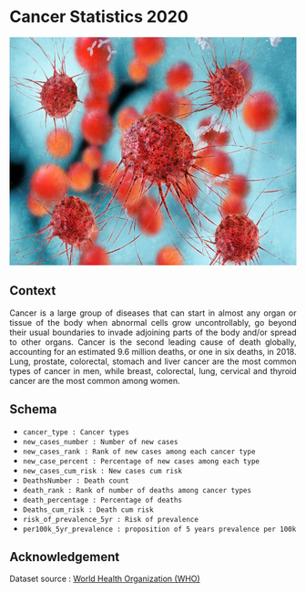 # Cancer Statistics 2020
<img src="https://github.com/Bayunova28/Cancer_Statistics_2020/blob/master/Images/cover.jpg" height="400" width="1100">

## Context
<p align=justify>Cancer is a large group of diseases that can start in almost any organ or tissue of the body when abnormal cells grow uncontrollably, go beyond their 
usual boundaries to invade adjoining parts of the body and/or spread to other organs. Cancer is the second leading cause of death globally, accounting for an estimated 
9.6 million deaths, or one in six deaths, in 2018. Lung, prostate, colorectal, stomach and liver cancer are the most common types of cancer in men, while breast, 
colorectal, lung, cervical and thyroid cancer are the most common among women.</p>

## Schema
* `cancer_type : Cancer types`
* `new_cases_number : Number of new cases`
* `new_cases_rank : Rank of new cases among each cancer type`
* `new_case_percent : Percentage of new cases among each type`
* `new_cases_cum_risk : New cases cum risk`
* `DeathsNumber : Death count`
* `death_rank : Rank of number of deaths among cancer types`
* `death_percentage : Percentage of deaths`
* `Deaths_cum_risk : Death cum risk`
* `risk_of_prevalence_5yr : Risk of prevalence`
* `per100k_5yr_prevalence : proposition of 5 years prevalence per 100k`

## Acknowledgement
Dataset source : [World Health Organization (WHO)](https://gco.iarc.fr/today/data/factsheets/populations/356-india-fact-sheets.pdf)
